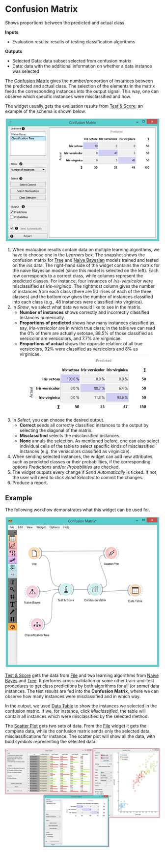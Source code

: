 Confusion Matrix
================

Shows proportions between the predicted and actual class.

**Inputs**

- Evaluation results: results of testing classification algorithms

**Outputs**

- Selected Data: data subset selected from confusion matrix
- Data: data with the additional information on whether a data instance was selected

The [Confusion Matrix](https://en.wikipedia.org/wiki/Confusion_matrix) gives the number/proportion of instances between the predicted and actual class. The selection of the elements in the matrix feeds the corresponding instances into the output signal. This way, one can observe which specific instances were misclassified and how.

The widget usually gets the evaluation results from [Test & Score](../evaluation/testandscore.md); an example of the schema is shown below.

![](images/ConfusionMatrix-stamped.png)

1. When evaluation results contain data on multiple learning algorithms, we have to choose one in the *Learners* box.
   The snapshot shows the confusion matrix for [Tree](../model/tree.md) and [Naive Bayesian](../model/naivebayes.md) models trained and tested on the *iris* data. The right-hand side of the widget contains the matrix for the naive Bayesian model (since this model is selected on the left). Each row corresponds to a correct class, while columns represent the predicted classes. For instance, four instances of *Iris-versicolor* were misclassified as *Iris-virginica*. The rightmost column gives the number of instances from each class (there are 50 irises of each of the three classes) and the bottom row gives the number of instances classified into each class (e.g., 48 instances were classified into virginica).
2. In *Show*, we select what data we would like to see in the matrix.
   - **Number of instances** shows correctly and incorrectly classified instances numerically.
   - **Proportions of predicted** shows how many instances classified as, say, *Iris-versicolor* are in which true class; in the table we can read the 0% of them are actually setosae, 88.5% of those classified as versicolor are versicolors, and 7.7% are virginicae.
   - **Proportions of actual** shows the opposite relation: of all true versicolors, 92% were classified as versicolors and 8% as virginicae.
   ![](images/ConfusionMatrix-propTrue.png)
3. In *Select*, you can choose the desired output.
   - **Correct** sends all correctly classified instances to the output by selecting the diagonal of the matrix.
   - **Misclassified** selects the misclassified instances.
   - **None** annuls the selection.
   As mentioned before, one can also select individual cells of the table to select specific kinds of misclassified instances (e.g. the versicolors classified as virginicae).
4. When sending selected instances, the widget can add new attributes, such as predicted classes or their probabilities, if the corresponding options *Predictions* and/or *Probabilities* are checked.
5. The widget outputs every change if *Send Automatically* is ticked. If not, the user will need to click *Send Selected* to commit the changes.
6. Produce a report.

Example
-------

The following workflow demonstrates what this widget can be used for.

![](images/ConfusionMatrix-Schema.png)

[Test & Score](../evaluation/testandscore.md) gets the data from [File](../data/file.md) and two learning algorithms from [Naive Bayes](../model/naivebayes.md) and [Tree](../model/tree.md). It performs cross-validation or some other train-and-test procedures to get class predictions by both algorithms for all (or some) data instances. The test results are fed into the **Confusion Matrix**, where we can observe how many instances were misclassified and in which way.

In the output, we used [Data Table](../data/datatable.md) to show the instances we selected in the confusion matrix. If we, for instance, click *Misclassified*, the table will contain all instances which were misclassified by the selected method.

The [Scatter Plot](../visualize/scatterplot.md) gets two sets of data. From the [File](../data/file.md) widget it gets the complete data, while the confusion matrix sends only the selected data, misclassifications for instance. The scatter plot will show all the data, with bold symbols representing the selected data.

![](images/ConfusionMatrix-Example.png)
